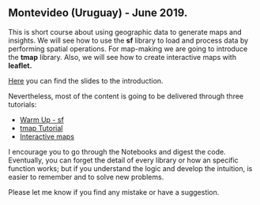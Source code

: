 
## Montevideo (Uruguay) - June 2019.

This is short course about using geographic data to generate maps and insights. We will see how to use the  **sf** library to load and process data by performing spatial operations. For map-making we are going to introduce the **tmap** library. Also, we will see how to create interactive maps with **leaflet.** <br/>

[Here](Presentations/spatial-analysis-presentation.html) you can find the slides to the introduction. <br/>

Nevertheless, most of the content is going to be delivered through three tutorials:

- [Warm Up - sf](https://orlando-sabogal.github.io/SpatialAnalysis-MontevideoWorkshop2019/Notebooks/WarmUp.nb.html)
- [tmap Tutorial](https://orlando-sabogal.github.io/SpatialAnalysis-MontevideoWorkshop2019/Notebooks/tmap-tutorial.nb.html)
- [Interactive maps](https://orlando-sabogal.github.io/SpatialAnalysis-MontevideoWorkshop2019/Notebooks/InteractiveMaps.nb.html)

I encourage you to go through the Notebooks and digest the code. Eventually, you can forget the detail of every library or how an specific function works; but if you understand the logic and develop the intuition, is easier to remember and to solve new problems.

Please let me know if you find any mistake or have a suggestion.
